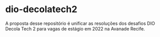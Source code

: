 # dio-decolatech2
A proposta desse repositório é unificar as resoluções dos desafios DIO Decola Tech 2 para vagas de estágio em 2022 na Avanade Recife.
